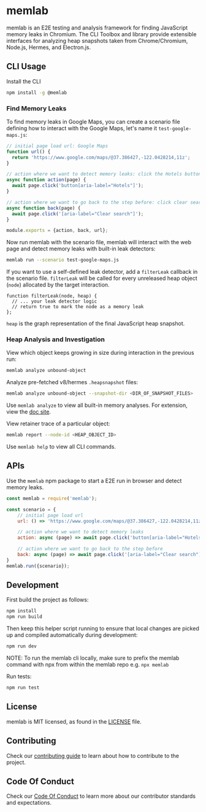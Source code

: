 # memlab

memlab is an E2E testing and analysis framework for finding JavaScript memory
leaks in Chromium. The CLI Toolbox and library provide extensible interfaces
for analyzing heap snapshots taken from Chrome/Chromium, Node.js, Hermes, and Electron.js.

## CLI Usage

Install the CLI

```bash
npm install -g @memlab
```

### Find Memory Leaks

To find memory leaks in Google Maps, you can create a scenario file defining how
to interact with the Google Maps, let's name it `test-google-maps.js`:

```javascript
// initial page load url: Google Maps
function url() {
  return 'https://www.google.com/maps/@37.386427,-122.0428214,11z';
}

// action where we want to detect memory leaks: click the Hotels button
async function action(page) {
  await page.click('button[aria-label="Hotels"]');
}

// action where we want to go back to the step before: click clear search
async function back(page) {
  await page.click('[aria-label="Clear search"]');
}

module.exports = {action, back, url};
```

Now run memlab with the scenario file, memlab will interact with
the web page and detect memory leaks with built-in leak detectors:

```bash
memlab run --scenario test-google-maps.js
```

If you want to use a self-defined leak detector, add a `filterLeak` callback
in the scenario file. `filterLeak` will be called for every unreleased heap
object (`node`) allocated by the target interaction.

```
function filterLeak(node, heap) {
  // ... your leak detector logic
  // return true to mark the node as a memory leak
};
```

`heap` is the graph representation of the final JavaScript heap snapshot.

### Heap Analysis and Investigation

View which object keeps growing in size during interaction in the previous run:
```bash
memlab analyze unbound-object
```

Analyze pre-fetched v8/hermes `.heapsnapshot` files:

```bash
memlab analyze unbound-object --snapshot-dir <DIR_OF_SNAPSHOT_FILES>
```

Use `memlab analyze` to view all built-in memory analyses. For extension, view the [doc site](https://facebookincubator.github.io/memlab).

View retainer trace of a particular object:
```bash
memlab report --node-id <HEAP_OBJECT_ID>
```

Use `memlab help` to view all CLI commands.

## APIs

Use the `memlab` npm package to start a E2E run in browser and detect memory leaks.

```javascript
const memlab = require('memlab');

const scenario = {
    // initial page load url
    url: () => 'https://www.google.com/maps/@37.386427,-122.0428214,11z',

    // action where we want to detect memory leaks
    action: async (page) => await page.click('button[aria-label="Hotels"]'),

    // action where we want to go back to the step before
    back: async (page) => await page.click('[aria-label="Clear search"]'),
}
memlab.run({scenario});
```

## Development

First build the project as follows:

```bash
npm install
npm run build
```

Then keep this helper script running to ensure that local changes are picked up
and compiled automatically during development:

```bash
npm run dev
```

NOTE: To run the memlab cli locally, make sure to prefix the memlab command with
npx from within the memlab repo e.g. `npx memlab`

Run tests:
```bash
npm run test
```

## License
memlab is MIT licensed, as found in the [LICENSE](LICENSE) file.

## Contributing

Check our [contributing guide](CONTRIBUTING.md) to learn about how to
contribute to the project.

## Code Of Conduct

Check our [Code Of Conduct](CODE_OF_CONDUCT.md) to learn more about our
contributor standards and expectations.
